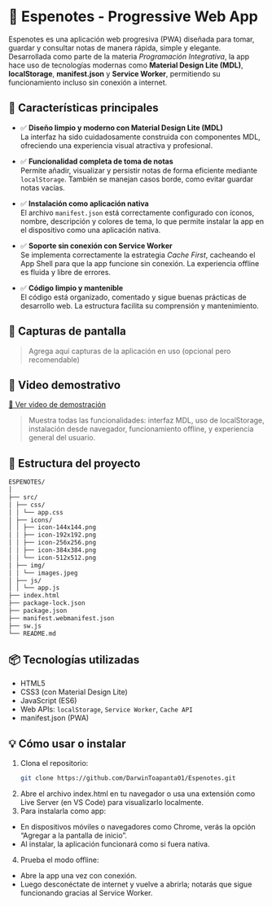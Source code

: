 # 📝 Espenotes - Progressive Web App

Espenotes es una aplicación web progresiva (PWA) diseñada para tomar, guardar y consultar notas de manera rápida, simple y elegante. Desarrollada como parte de la materia *Programación Integrativa*, la app hace uso de tecnologías modernas como **Material Design Lite (MDL)**, **localStorage**, **manifest.json** y **Service Worker**, permitiendo su funcionamiento incluso sin conexión a internet.

## 🚀 Características principales

- ✅ **Diseño limpio y moderno con Material Design Lite (MDL)**  
  La interfaz ha sido cuidadosamente construida con componentes MDL, ofreciendo una experiencia visual atractiva y profesional.

- ✅ **Funcionalidad completa de toma de notas**  
  Permite añadir, visualizar y persistir notas de forma eficiente mediante `localStorage`. También se manejan casos borde, como evitar guardar notas vacías.

- ✅ **Instalación como aplicación nativa**  
  El archivo `manifest.json` está correctamente configurado con íconos, nombre, descripción y colores de tema, lo que permite instalar la app en el dispositivo como una aplicación nativa.

- ✅ **Soporte sin conexión con Service Worker**  
  Se implementa correctamente la estrategia *Cache First*, cacheando el App Shell para que la app funcione sin conexión. La experiencia offline es fluida y libre de errores.

- ✅ **Código limpio y mantenible**  
  El código está organizado, comentado y sigue buenas prácticas de desarrollo web. La estructura facilita su comprensión y mantenimiento.

## 📸 Capturas de pantalla

> Agrega aquí capturas de la aplicación en uso (opcional pero recomendable)

## 🎥 Video demostrativo

[🔗 Ver video de demostración](https://drive.google.com/your-demo-link-aqui)  
> Muestra todas las funcionalidades: interfaz MDL, uso de localStorage, instalación desde navegador, funcionamiento offline, y experiencia general del usuario.

## 📁 Estructura del proyecto

``` bash
ESPENOTES/
│
├── src/
│ ├── css/
│ │ └── app.css
│ ├── icons/
│ │ ├── icon-144x144.png
│ │ ├── icon-192x192.png
│ │ ├── icon-256x256.png
│ │ ├── icon-384x384.png
│ │ └── icon-512x512.png
│ ├── img/
│ │ └── images.jpeg
│ ├── js/
│ │ └── app.js
├── index.html
├── package-lock.json
├── package.json
├── manifest.webmanifest.json
├── sw.js
└── README.md
```
## 📦 Tecnologías utilizadas

- HTML5
- CSS3 (con Material Design Lite)
- JavaScript (ES6)
- Web APIs: `localStorage`, `Service Worker`, `Cache API`
- manifest.json (PWA)

## 💡 Cómo usar o instalar

1. Clona el repositorio:
   ```bash
   git clone https://github.com/DarwinToapanta01/Espenotes.git
   ```
2. Abre el archivo index.html en tu navegador o usa una extensión como Live Server (en VS Code) para visualizarlo localmente.
3. Para instalarla como app:
- En dispositivos móviles o navegadores como Chrome, verás la opción “Agregar a la pantalla de inicio”.
- Al instalar, la aplicación funcionará como si fuera nativa.
4. Prueba el modo offline:
- Abre la app una vez con conexión.
- Luego desconéctate de internet y vuelve a abrirla; notarás que sigue funcionando gracias al Service Worker.